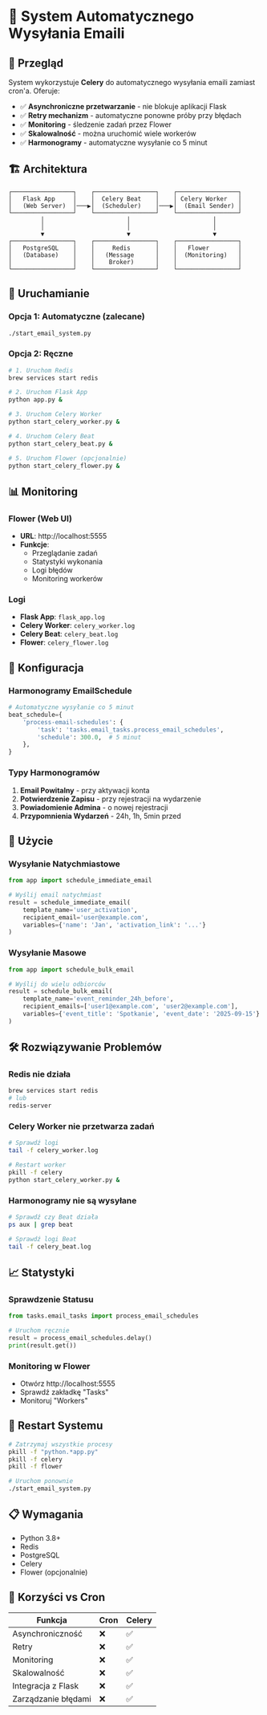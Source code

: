 # 📧 System Automatycznego Wysyłania Emaili

## 🎯 Przegląd

System wykorzystuje **Celery** do automatycznego wysyłania emaili zamiast cron'a. Oferuje:

- ✅ **Asynchroniczne przetwarzanie** - nie blokuje aplikacji Flask
- ✅ **Retry mechanizm** - automatyczne ponowne próby przy błędach
- ✅ **Monitoring** - śledzenie zadań przez Flower
- ✅ **Skalowalność** - można uruchomić wiele workerów
- ✅ **Harmonogramy** - automatyczne wysyłanie co 5 minut

## 🏗️ Architektura

```
┌─────────────────┐    ┌─────────────────┐    ┌─────────────────┐
│   Flask App     │    │  Celery Beat    │    │ Celery Worker   │
│   (Web Server)  │───▶│  (Scheduler)    │───▶│  (Email Sender) │
└─────────────────┘    └─────────────────┘    └─────────────────┘
         │                       │                       │
         │                       │                       │
         ▼                       ▼                       ▼
┌─────────────────┐    ┌─────────────────┐    ┌─────────────────┐
│   PostgreSQL    │    │     Redis       │    │   Flower        │
│   (Database)    │    │   (Message      │    │  (Monitoring)   │
│                 │    │    Broker)      │    │                 │
└─────────────────┘    └─────────────────┘    └─────────────────┘
```

## 🚀 Uruchamianie

### Opcja 1: Automatyczne (zalecane)
```bash
./start_email_system.py
```

### Opcja 2: Ręczne
```bash
# 1. Uruchom Redis
brew services start redis

# 2. Uruchom Flask App
python app.py &

# 3. Uruchom Celery Worker
python start_celery_worker.py &

# 4. Uruchom Celery Beat
python start_celery_beat.py &

# 5. Uruchom Flower (opcjonalnie)
python start_celery_flower.py &
```

## 📊 Monitoring

### Flower (Web UI)
- **URL**: http://localhost:5555
- **Funkcje**: 
  - Przeglądanie zadań
  - Statystyki wykonania
  - Logi błędów
  - Monitoring workerów

### Logi
- **Flask App**: `flask_app.log`
- **Celery Worker**: `celery_worker.log`
- **Celery Beat**: `celery_beat.log`
- **Flower**: `celery_flower.log`

## 🔧 Konfiguracja

### Harmonogramy EmailSchedule
```python
# Automatyczne wysyłanie co 5 minut
beat_schedule={
    'process-email-schedules': {
        'task': 'tasks.email_tasks.process_email_schedules',
        'schedule': 300.0,  # 5 minut
    },
}
```

### Typy Harmonogramów
1. **Email Powitalny** - przy aktywacji konta
2. **Potwierdzenie Zapisu** - przy rejestracji na wydarzenie
3. **Powiadomienie Admina** - o nowej rejestracji
4. **Przypomnienia Wydarzeń** - 24h, 1h, 5min przed

## 📝 Użycie

### Wysyłanie Natychmiastowe
```python
from app import schedule_immediate_email

# Wyślij email natychmiast
result = schedule_immediate_email(
    template_name='user_activation',
    recipient_email='user@example.com',
    variables={'name': 'Jan', 'activation_link': '...'}
)
```

### Wysyłanie Masowe
```python
from app import schedule_bulk_email

# Wyślij do wielu odbiorców
result = schedule_bulk_email(
    template_name='event_reminder_24h_before',
    recipient_emails=['user1@example.com', 'user2@example.com'],
    variables={'event_title': 'Spotkanie', 'event_date': '2025-09-15'}
)
```

## 🛠️ Rozwiązywanie Problemów

### Redis nie działa
```bash
brew services start redis
# lub
redis-server
```

### Celery Worker nie przetwarza zadań
```bash
# Sprawdź logi
tail -f celery_worker.log

# Restart worker
pkill -f celery
python start_celery_worker.py &
```

### Harmonogramy nie są wysyłane
```bash
# Sprawdź czy Beat działa
ps aux | grep beat

# Sprawdź logi Beat
tail -f celery_beat.log
```

## 📈 Statystyki

### Sprawdzenie Statusu
```python
from tasks.email_tasks import process_email_schedules

# Uruchom ręcznie
result = process_email_schedules.delay()
print(result.get())
```

### Monitoring w Flower
- Otwórz http://localhost:5555
- Sprawdź zakładkę "Tasks"
- Monitoruj "Workers"

## 🔄 Restart Systemu

```bash
# Zatrzymaj wszystkie procesy
pkill -f "python.*app.py"
pkill -f celery
pkill -f flower

# Uruchom ponownie
./start_email_system.py
```

## 📋 Wymagania

- Python 3.8+
- Redis
- PostgreSQL
- Celery
- Flower (opcjonalnie)

## 🎉 Korzyści vs Cron

| Funkcja | Cron | Celery |
|---------|------|--------|
| Asynchroniczność | ❌ | ✅ |
| Retry | ❌ | ✅ |
| Monitoring | ❌ | ✅ |
| Skalowalność | ❌ | ✅ |
| Integracja z Flask | ❌ | ✅ |
| Zarządzanie błędami | ❌ | ✅ |
